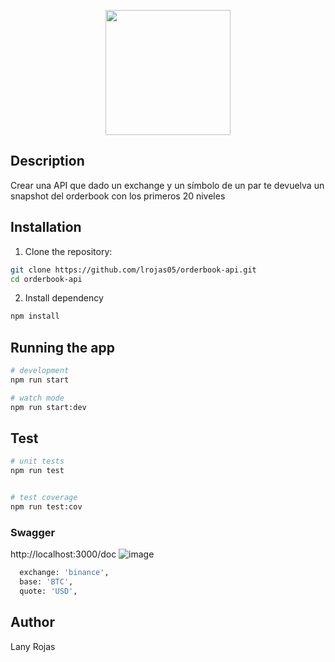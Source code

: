 <p align="center">
  <a href="http://nestjs.com/" target="blank"><img src="https://github.com/user-attachments/assets/e84775f1-312b-4afb-8c3c-65a485f49ae8"
 width="200" /></a>
</p>

## Description
Crear una API que dado un exchange y un símbolo de un par te devuelva un snapshot del
orderbook con los primeros 20 niveles

## Installation

1. Clone the repository:
```bash
git clone https://github.com/lrojas05/orderbook-api.git
cd orderbook-api
```
2. Install dependency
```bash
npm install
```

## Running the app

```bash
# development
npm run start

# watch mode
npm run start:dev
```

## Test

```bash
# unit tests
npm run test


# test coverage
npm run test:cov
```


### Swagger 
http://localhost:3000/doc
![image](https://github.com/user-attachments/assets/cacb8ca0-467e-4762-ae81-3a45b7f8a368)

```bash
  exchange: 'binance',
  base: 'BTC',
  quote: 'USD',
```

## Author
Lany Rojas
